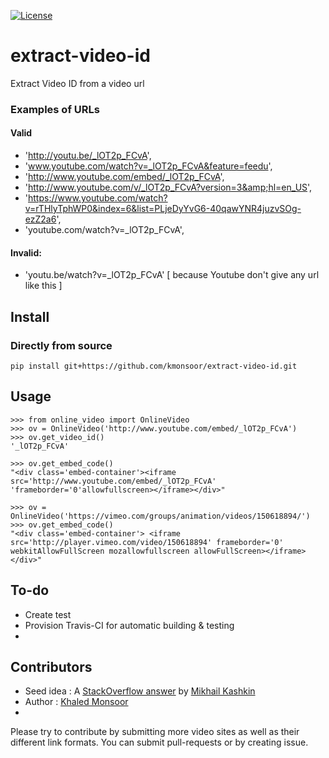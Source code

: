 [![License](https://img.shields.io/badge/license-MIT-blue.svg)](http://kmonsoor.mit-license.org/)

# extract-video-id
Extract Video ID from a video url

### Examples of URLs

####  Valid

 *  'http://youtu.be/_lOT2p_FCvA',
 *  'www.youtube.com/watch?v=_lOT2p_FCvA&feature=feedu',
 *  'http://www.youtube.com/embed/_lOT2p_FCvA',
 *  'http://www.youtube.com/v/_lOT2p_FCvA?version=3&amp;hl=en_US',
 *  'https://www.youtube.com/watch?v=rTHlyTphWP0&index=6&list=PLjeDyYvG6-40qawYNR4juzvSOg-ezZ2a6',
 *  'youtube.com/watch?v=_lOT2p_FCvA',
      
####  Invalid:

 * 'youtu.be/watch?v=_lOT2p_FCvA'  [ because Youtube don't give any url like this ]
    
## Install

### Directly from source
    
    pip install git+https://github.com/kmonsoor/extract-video-id.git


## Usage

    >>> from online_video import OnlineVideo
    >>> ov = OnlineVideo('http://www.youtube.com/embed/_lOT2p_FCvA')
    >>> ov.get_video_id()
    '_lOT2p_FCvA'
    
    >>> ov.get_embed_code()
    "<div class='embed-container'><iframe src='http://www.youtube.com/embed/_lOT2p_FCvA'            'frameborder='0'allowfullscreen></iframe></div>"
    
    >>> ov = OnlineVideo('https://vimeo.com/groups/animation/videos/150618894/')
    >>> ov.get_embed_code()
    "<div class='embed-container'> <iframe src='http://player.vimeo.com/video/150618894' frameborder='0' webkitAllowFullScreen mozallowfullscreen allowFullScreen></iframe></div>"
    


## To-do

* Create test
* Provision Travis-CI for automatic building & testing
* 

## Contributors

 * Seed idea :  A [StackOverflow answer](http://stackoverflow.com/a/7936523) by [Mikhail Kashkin](http://stackoverflow.com/users/85739/mikhail-kashkin)
 * Author : [Khaled Monsoor](http://github.com/kmonsoor)
 * 

Please try to contribute by submitting more video sites as well as their different link formats. You can submit pull-requests or by creating issue.
